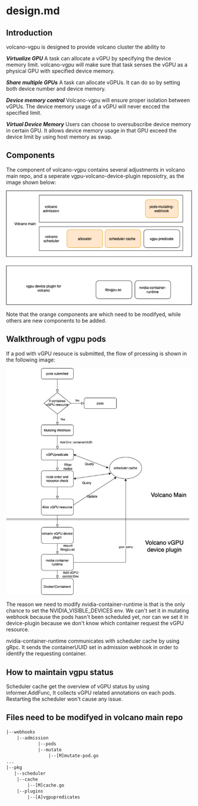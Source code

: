 # design.md

## Introduction

volcano-vgpu is designed to provide volcano cluster the ability to 

***Virtualize GPU*** A task can allocate a vGPU by specifying the device memory limit. volcano-vgpu will make sure that task senses the vGPU as a physical GPU with specified device memory.

***Share multiple GPUs*** A task can allocate vGPUs. It can do so by setting both device number and device memory.

***Device memory control*** Volcano-vgpu will ensure proper isolation between vGPUs. The device memory usage of a vGPU will never excced the specified limit.

***Virtual Device Memory*** Users can choose to oversubscribe device memory in certain GPU. It allows device memory usage in that GPU exceed the device limit by using host memory as swap.

## Components

The component of volcano-vgpu contains several adjustments in volcano main repo, and a seperate vgpu-volcano-device-plugin reposiotry, as the image shown below:

![img](./components.png)

Note that the orange components are which need to be modifyed, while others are new components to be added.


## Walkthrough of vgpu pods

If a pod with vGPU resouce is submitted, the flow of prcessing is shown in the following image:

![img](./podflow.jpg)

The reason we need to modify nvidia-container-runtime is that is the only chance to set the NVIDIA_VISIBLE_DEVICES env. We can't set it in mutating webhook because the pods hasn't been scheduled yet, nor can we set it in device-plugin because we don't know which container request the vGPU resource.

nvidia-container-runtime communicates with scheduler cache by using gRpc. It sends the containerUUID set in admission webhook in order to identify the requesting container.

## How to maintain vgpu status

Scheduler cache get the overview of vGPU status by using informer.AddFunc, It collects vGPU related annotations on each pods. Restarting the scheduler won't cause any issue.

## Files need to be modifyed in volcano main repo

```
|--webhooks
	|--admission
        	|--pods
		    |--mutate
		    	|--[M]mutate-pod.go
...
|--pkg
   |--scheduler
	|--cache
	    |--[M]cache.go
	|--plugins
	    |--[A]vgpupredicates
```



